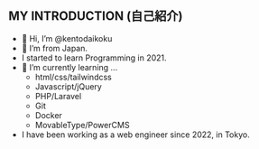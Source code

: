 ## MY INTRODUCTION (自己紹介)

- 👋 Hi, I’m @kentodaikoku
- 👀 I’m from Japan.
- I started to learn Programming in 2021.
- 🌱 I’m currently learning ...
  - html/css/tailwindcss
  - Javascript/jQuery
  - PHP/Laravel
  - Git
  - Docker
  - MovableType/PowerCMS
- I have been working as a web engineer since 2022, in Tokyo.

